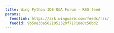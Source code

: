 ```yaml
---
title: Wing Python IDE Q&A Forum - RSS feed
params:
  feedlink: https://ask.wingware.com/feeds/rss/
  feedid: 9b58e33a5621052329f71718e0c56bd2
---
```

